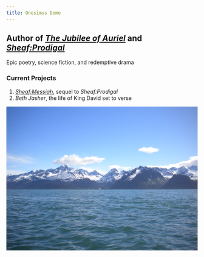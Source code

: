 ```yaml
---
title: Onesimus Dome
---
```


## Author of [*The Jubilee of Auriel*](jubilee-auriel.md) and [*Sheaf:Prodigal*](sheaf-prodigal.md)

Epic poetry, science fiction, and redemptive drama

### Current Projects
1. [*Sheaf:Messiah*](sheaf-messiah.md), sequel to *Sheaf:Prodigal*
2. *Beth Jasher*, the life of King David set to verse 

![Ocean Background](/images/uploaded-from-file-j.png)
